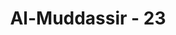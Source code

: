 ---
title: "Al-Muddassir - 23"
no: 23
arabic_no: ٢٣
ayah: ثُمَّ اَدْبَرَ وَاسْتَكْبَرَۙ 
translation: "kemudian berpaling (dari kebenaran) dan menyombongkan diri,"
tafsir: "Ayat ini mengungkapkan bahwa al-Walid berpaling dari kebenaran dan menyombongkan diri dengan memalingkan muka dari menatap kebenaran tersebut. Sambil menunjukkan keangkuhannya, ia sama sekali tidak mau tunduk dan patuh kepada kebenaran yang dibawa Nabi Muhammad."
---